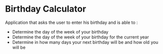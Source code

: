# Birthday Calculator

Application that asks the user to enter his birthday and is able to :

+ Determine the day of the week of your birthday
+ Determine the day of the week of your birthday for the current year
+ Determine in how many days your next birthday will be and how old you will be
